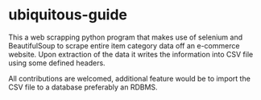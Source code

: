 # ubiquitous-guide

This a web scrapping python program that makes use of selenium and BeautifulSoup to scrape entire item category data off an e-commerce website.
Upon extraction of the data it writes the information into CSV file using some defined headers.

All contributions are welcomed, additional feature would be to import the CSV file to a database preferably an RDBMS.
